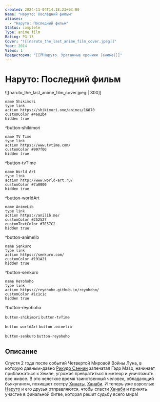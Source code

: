 ```yaml
---
created: 2024-11-04T14:18:23+03:00
Name: "Наруто: Последний фильм"
aliases:
  - "Наруто: Последний фильм"
Status: complete
Type: anime film
Rating: PG-13
Cover: "![[naruto_the_last_anime_film_cover.jpeg]]"
Year: 2014
Views: 1
Предыстория: "[[⛩️Наруто. Ураганные хроники (аниме)]]"
---
```


# Наруто: Последний фильм

![[naruto_the_last_anime_film_cover.jpeg | 300]]

```button
name Shikimori
type link
action https://shikimori.one/animes/16870
customColor #4682b4
hidden true
```
^button-shikimori

```button
name TV Time
type link
action https://www.tvtime.com/
customColor #997f00
hidden true
```
^button-tvTime

```button
name World Art
type link
action http://www.world-art.ru/
customColor #7a0000
hidden true
```
^button-worldArt

```button
name AnimeLib
type link
action https://anilib.me/
customColor #252527
customTextColor #7E57C2
hidden true
```
^button-animelib

```button
name Senkuro
type link
action https://senkuro.com/
customColor #191A21
hidden true
```
^button-senkuro

```button
name ReYohoho
type link
action https://reyohoho.github.io/reyohoho/
customColor #1c1c1c
hidden true
```
^button-reyohoho

`button-shikimori` `button-tvTime`

`button-worldArt` `button-animelib`

`button-senkuro` `button-reyohoho`

## Описание

Спустя 2 года после событий Четвертой Мировой Войны Луна, в которую давным-давно [Рикудо Сэннин](https://shikimori.one/characters/57883-hagoromo-ootsutsuki) запечатал Гэдо Мазо, начинает приближаться к Земле, угрожая превратиться в метеор и уничтожить все живое. В это нелегкое время таинственный человек, обладающий бьякуганом, похищает сестру [Хинаты](https://shikimori.one/characters/1555-hinata-hyuuga), [Ханаби](https://shikimori.one/characters/12563-hanabi-hyuuga). И теперь уже взрослые [Наруто](https://shikimori.one/characters/z17-naruto-uzumaki) и его друзья отправляются, чтобы спасти [Ханаби](https://shikimori.one/characters/12563-hanabi-hyuuga) и принять участие в финальной битве, которая решит судьбу всего мира!
